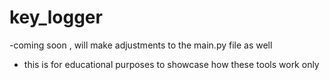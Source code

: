 # key_logger
-coming soon , will make adjustments to the main.py file as well
- this is for educational purposes to showcase how these tools work only
